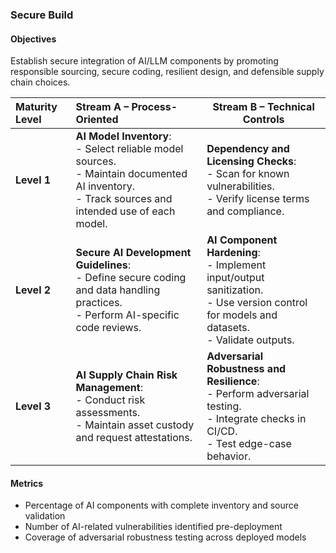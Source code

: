 ### Secure Build

#### Objectives
Establish secure integration of AI/LLM components by promoting responsible sourcing, secure coding, resilient design, and defensible supply chain choices.

| **Maturity Level** | **Stream A – Process-Oriented**                                                                                                                          | **Stream B – Technical Controls**                                                                                                              |
|:-------------------|:---------------------------------------------------------------------------------------------------------------------------------------------------------|------------------------------------------------------------------------------------------------------------------------------------------------|
| **Level 1**        | **AI Model Inventory**: <br>- Select reliable model sources. <br>- Maintain documented AI inventory. <br>- Track sources and intended use of each model. | **Dependency and Licensing Checks**:<br>- Scan for known vulnerabilities.<br>- Verify license terms and compliance.                            |
| **Level 2**        | **Secure AI Development Guidelines**: <br>- Define secure coding and data handling practices. <br>- Perform AI-specific code reviews.                    | **AI Component Hardening**:<br>- Implement input/output sanitization.<br>- Use version control for models and datasets.<br>- Validate outputs. |
| **Level 3**        | **AI Supply Chain Risk Management**:<br>- Conduct risk assessments. <br>- Maintain asset custody and request attestations.                               | **Adversarial Robustness and Resilience**:<br>- Perform adversarial testing.<br>- Integrate checks in CI/CD.<br>- Test edge-case behavior.     |

#### Metrics
* Percentage of AI components with complete inventory and source validation
* Number of AI-related vulnerabilities identified pre-deployment
* Coverage of adversarial robustness testing across deployed models
